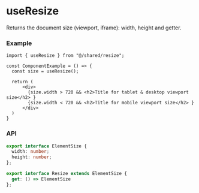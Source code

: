 # useResize

Returns the document size (viewport, iframe): width, height and getter.

### Example

```tsx
import { useResize } from "@/shared/resize";

const ComponentExample = () => {
  const size = useResize();

  return (
      <div>
        {size.width > 720 && <h2>Title for tablet & desktop viewport size</h2> }
        {size.width < 720 && <h2>Title for mobile viewport size</h2> }
      </div>
  )
}
```

### API

```ts
export interface ElementSize {
  width: number;
  height: number;
};

export interface Resize extends ElementSize {
  get: () => ElementSize
};
```